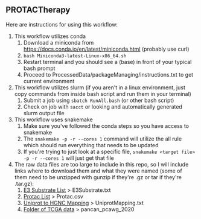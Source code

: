 ## PROTACTherapy

Here are instructions for using this workflow:
1. This workflow utilizes conda
    1. Download a miniconda from https://docs.conda.io/en/latest/miniconda.html (probably use curl)
    2. ```bash Miniconda3-latest-Linux-x86_64.sh```
    3. Restart terminal and you should see a (base) in front of your typical bash prompt
    4. Proceed to ProcessedData/packageManaging/instructions.txt to get current environment
2. This workflow utilizes slurm (if you aren't in a linux environment, just copy commands from inside bash script and run them in your terminal)
    1. Submit a job using ```sbatch RunAll.bash``` (or other bash script)
    2. Check on job with ```sacct``` or looking and automatically generated slurm output file
3. This workflow uses snakemake
    1. Make sure you've followed the conda steps so you have access to snakemake
    2. The ```snakemake -p -r --cores 1``` command will utilize the all rule which should run everything that needs to be updated
    3. If you're trying to just look at a specific file, ```snakemake <target file> -p -r --cores 1``` will just get that file
4. The raw data files are too large to include in this repo, so I will include links where to download them and what they were named (some of them need to be unzipped with gunzip if they're .gz or tar if they're .tar.gz):
    1. [E3 Substrate List](http://ubibrowser.bio-it.cn/ubibrowser_v3/Public/download/E3/H.sapiens.result.txt) > E3Substrate.txt
    2. [Protac List](http://cadd.zju.edu.cn/protacdb/statics/binaryDownload/csv/protac/protac.csv) > Protac.csv
    3. [Uniprot to HGNC Mapping](https://ftp.uniprot.org/pub/databases/uniprot/knowledgebase/idmapping/by_organism/HUMAN_9606_idmapping.dat.gz) > UniprotMapping.txt
    4. [Folder of TCGA data](https://cbioportal-datahub.s3.amazonaws.com/pancan_pcawg_2020.tar.gz) > pancan_pcawg_2020

